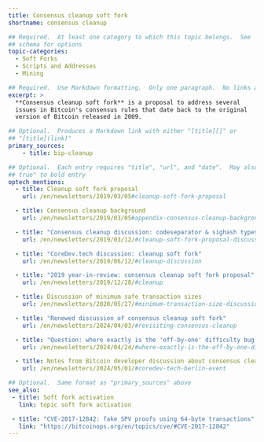 ```yaml
---
title: Consensus cleanup soft fork
shortname: consensus cleanup

## Required.  At least one category to which this topic belongs.  See
## schema for options
topic-categories:
  - Soft Forks
  - Scripts and Addresses
  - Mining

## Required.  Use Markdown formatting.  Only one paragraph.  No links allowed.
excerpt: >
  **Consensus cleanup soft fork** is a proposal to address several
  issues in Bitcoin's consensus rules that date back to the original
  version of Bitcoin released in 2009.

## Optional.  Produces a Markdown link with either "[title][]" or
## "[title](link)"
primary_sources:
    - title: bip-cleanup

## Optional.  Each entry requires "title", "url", and "date".  May also use "feature:
## true" to bold entry
optech_mentions:
  - title: Cleanup soft fork proposal
    url: /en/newsletters/2019/03/05#cleanup-soft-fork-proposal

  - title: Consensus cleanup background
    url: /en/newsletters/2019/03/05#appendix-consensus-cleanup-background

  - title: "Consensus cleanup discussion: codeseparator & sighash types"
    url: /en/newsletters/2019/03/12/#cleanup-soft-fork-proposal-discussion

  - title: "CoreDev.tech discussion: cleanup soft fork"
    url: /en/newsletters/2019/06/12/#cleanup-discussion

  - title: "2019 year-in-review: consensus cleanup soft fork proposal"
    url: /en/newsletters/2019/12/28/#cleanup

  - title: Discussion of minimum safe transaction sizes
    url: /en/newsletters/2020/05/27/#minimum-transaction-size-discussion

  - title: "Renewed discussion of consensus cleanup soft fork"
    url: /en/newsletters/2024/04/03/#revisiting-consensus-cleanup

  - title: "Question: where exactly is the 'off-by-one' difficulty bug and how does it relate to time warp?"
    url: /en/newsletters/2024/04/24/#where-exactly-is-the-off-by-one-difficulty-bug

  - title: Notes from Bitcoin developer discussion about consensus cleanup
    url: /en/newsletters/2024/05/01/#coredev-tech-berlin-event

## Optional.  Same format as "primary_sources" above
see_also:
 - title: Soft fork activation
   link: topic soft fork activation

 - title: "CVE-2017-12842: fake SPV proofs using 64-byte transactions"
   link: "https://bitcoinops.org/en/topics/cve/#CVE-2017-12842"
---
```


